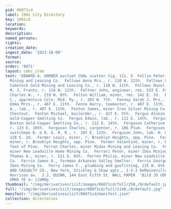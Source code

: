 ```yaml
---
pid: 06071cd
label: 1901 City Directory
key: 1901cd
location: 
keywords: 
description: 
named_persons: 
rights: 
creation_date: 
ingest_date: '2023-10-09'
format: 
source: 
order: '6071'
layout: cmhc_item
text: 'EDWARD A. HORNER avctset COAL scatter tig. 111. 5  Fellin Peter, miner Penn.
  Mining and Leasing Co.  Fellows Anna Mrs., r. 110 W. 11th.  Fellows Cary D., engineer
  Comstock Gold Mining and Leasing Co., r. 110 W. 11th.  Fellows Hazel Miss, clk.
  M. J. Frantz, r. 110 W. 11th.  Feltner John, engineer, rms. 533 E. 5th.  Felton
  Charles W., r. 219 W. 8th.  Felton William, miner, rms. 142 E. 2d.  Fenecohle C.
  C., apprentice Colo. Mid. Ry., r. 203 W. 7th.  Fenney Sarah J. Mrs., r. 112 W. Chestnut.  Fenno
  Emma Mrzs., r. 407 E. 11th.  Fenno Harry, teamaster, r. 407 E. 11th.  Fenno Louis
  A., lab., r. 407 E. 11th.  Fenton James, miner Iron Silver Mining Co., r. 409 W.
  Chestnut.  Fenton Michael, boilermkr., r. 427 E. 5th.  Fergus Alonzo T., lab. Boston
  Gold-Copper Smelting Co.  Fergus Edwin, lab., r. 112 E. 14th.  Fergus John M., lab.
  Boston Gold-Copper Smelting Co., r. 112 E. 14th.  Ferguson Catherine Mrs., col’d,
  r. 123 E. 10th.  Ferguson Charles, carpenter, r. 186 Plum.  Ferguson Duncan F.,
  switchman D. & R. G. R. R., r. 207 E. 11th.  Ferguson John, lab. H. C. Dimick, r.
  128 E. 2d.  Fermer Louis, miner, r. Brooklyn Heights, opp. Pine.  Fermer Peter,
  miner, r. Brooklyn Heights, opp. Pine.  Fermer Valentine, miner, r. Brooklyn Heights,
  foot of Pine.  Ferran Charles, miner Midas Mining and Leasing Co.  Ferran John,
  miner New Leadville Home Mining Co.  Ferrari Peter, miner Ibex Mining Co.  Ferrell
  Thomas A., miner, r. 511 E. 6th.  Ferren Philip, miner New Leadville Home Mining
  Co.  Ferrin James O., foreman Arkansas Valley Smelter.  Ferris George H., engineer
  Ibex Mining Co.  Ferry James F., plumbing and gasfitting, 115 W. 6th.  FIDELITY
  AND CASUALTY CO., New York, Stickley & Shaw agts., 1-2-3 DeMaineville Blk., 600
  Harrison av.  J.J, QUINN, 144 East Fifth St. WALL PAPER  ‘Bild JO UONRIossy aly
  UMHS YE a— |JaMOg '
thumbnail: "/img/derivatives/iiif/images/06071cd/full/250,/0/default.jpg"
full: "/img/derivatives/iiif/images/06071cd/full/1140,/0/default.jpg"
manifest: "/img/derivatives/iiif/06071cd/manifest.json"
collection: directories
---
```

